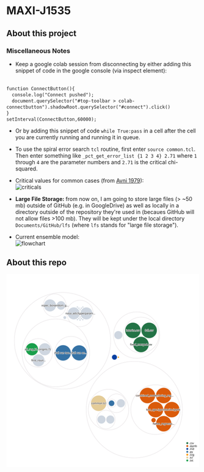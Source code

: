 # MAXI-J1535
## About this project

### Miscellaneous Notes
* Keep a google colab session from disconnecting by either adding this snippet of code in the google console (via inspect element): 

<pre><code> 
function ConnectButton(){
  console.log("Connect pushed"); 
  document.querySelector("#top-toolbar > colab-connectbutton").shadowRoot.querySelector("#connect").click() 
}
setInterval(ConnectButton,60000);
</code></pre> 

* Or by adding this snippet of code ```while True:pass``` in a cell after the cell you are currently running and running it in queue. 

* To use the spiral error search ```tcl``` routine, first enter ```source common.tcl```. Then enter something like ```_pct_get_error_list {1 2 3 4} 2.71``` where `1` through `4` are the parameter numbers and `2.71` is the critical chi-squared. 

* Critical values for common cases (from [Avni 1979](https://ui.adsabs.harvard.edu/abs/1976ApJ...210..642A/abstract)):  
![criticals](https://raw.githubusercontent.com/thissop/MAXI-J1535/71aa197c8c195a133ed05c4321c03622db93d3d1/documentation/images/avni_criticals.png?token=AQN5JTZ4SQL5IP5LZYJC7I3BUZRIA)

* **Large File Storage:** from now on, I am going to store large files (> ~50 mb) outside of GitHub (e.g. in GoogleDrive) as well as locally in a directory outside of the repository they're used in (becaues GitHub will not allow files >100 mb). They will be kept under the local directory ```Documents/GitHub/lfs``` (where ```lfs``` stands for "large file storage"). 

* Current ensemble model:  
![flowchart](https://raw.githubusercontent.com/thissop/MAXI-J1535/main/documentation/images/current%20model.jpg?token=AQN5JT65YF3G4L4PGPZSUQLBUZ2ZC)

## About this repo
![Visualization of this repo](./diagram.svg)

